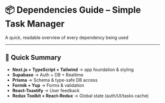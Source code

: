 # 📦 Dependencies Guide – Simple Task Manager

A quick, readable overview of every dependency being used

---

## 🧭 Quick Summary

* **Next.js + TypeScript + Tailwind** → app foundation & styling
* **Supabase** → Auth + DB + Realtime
* **Prisma** → Schema & type-safe DB access
* **Formik + Yup** → Forms & validation
* **React-Toastify** → User feedback
* **Redux Toolkit + React-Redux** → Global state (auth/UI/tasks cache)

